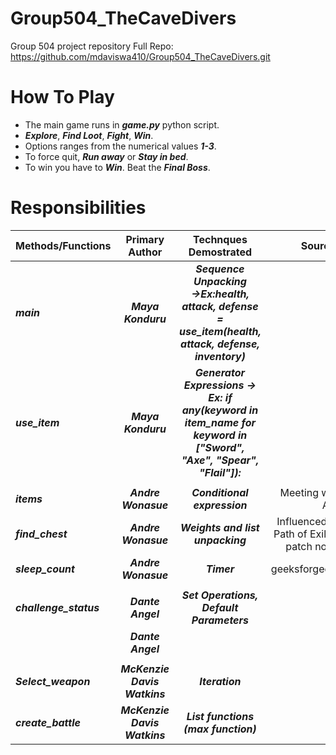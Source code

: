 # Group504_TheCaveDivers
Group 504 project repository 
Full Repo: https://github.com/mdaviswa410/Group504_TheCaveDivers.git



# How To Play
- The main game runs in ***game.py*** python script.
- ***Explore***, ***Find Loot***, ***Fight***, ***Win***.
- Options ranges from the numerical values ***1-3***.
- To force quit, ***Run away*** or ***Stay in bed***.
- To win you have to ***Win***. Beat the ***Final Boss***.




# Responsibilities

| **Methods/Functions** | **Primary Author** | **Technques Demostrated** | Sources |
|:------------------|:---------------:|:----------------------:|-----------:|
| ***main*** | ***Maya Konduru*** | ***Sequence Unpacking →Ex:health, attack, defense = use_item(health, attack, defense, inventory)*** |  |
| ***use_item*** | ***Maya Konduru***| ***Generator Expressions → Ex: if any(keyword in item_name for keyword in ["Sword", "Axe", "Spear", "Flail"]):*** |  
|||||
| ***items*** | ***Andre Wonasue***  | ***Conditional expression***  | Meeting with Aric |
| ***find_chest*** | ***Andre Wonasue*** | ***Weights and list unpacking*** | Influenced by Path  of Exile 2 patch notes |
| ***sleep_count*** | ***Andre Wonasue***  | ***Timer***  | geeksforgeeks |
|||||
|***challenge_status*** | ***Dante Angel***|***Set Operations, Default Parameters*** |  |
|  | ***Dante Angel***|  |  |
|||||
| ***Select_weapon*** | ***McKenzie Davis Watkins***| ***Iteration*** |  |
| ***create_battle*** | ***McKenzie Davis Watkins***| ***List functions (max function)*** |  |




